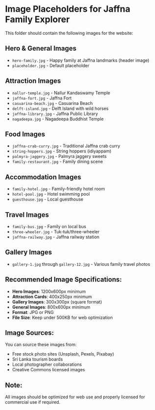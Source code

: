 # Image Placeholders for Jaffna Family Explorer

This folder should contain the following images for the website:

## Hero & General Images
- `hero-family.jpg` - Happy family at Jaffna landmarks (header image)
- `placeholder.jpg` - Default placeholder

## Attraction Images
- `nallur-temple.jpg` - Nallur Kandaswamy Temple
- `jaffna-fort.jpg` - Jaffna Fort
- `casuarina-beach.jpg` - Casuarina Beach
- `delft-island.jpg` - Delft Island with wild horses
- `jaffna-library.jpg` - Jaffna Public Library
- `nagadeepa.jpg` - Nagadeepa Buddhist Temple

## Food Images
- `jaffna-crab-curry.jpg` - Traditional Jaffna crab curry
- `string-hoppers.jpg` - String hoppers (idiyappam)
- `palmyra-jaggery.jpg` - Palmyra jaggery sweets
- `family-restaurant.jpg` - Family dining scene

## Accommodation Images
- `family-hotel.jpg` - Family-friendly hotel room
- `hotel-pool.jpg` - Hotel swimming pool
- `guesthouse.jpg` - Local guesthouse

## Travel Images
- `family-bus.jpg` - Family on local bus
- `three-wheeler.jpg` - Tuk-tuk/three-wheeler
- `jaffna-railway.jpg` - Jaffna railway station

## Gallery Images
- `gallery-1.jpg` through `gallery-12.jpg` - Various family travel photos

## Recommended Image Specifications:
- **Hero Images**: 1200x600px minimum
- **Attraction Cards**: 400x250px minimum  
- **Gallery Images**: 300x300px (square format)
- **General Images**: 800x600px minimum
- **Format**: JPG or PNG
- **File Size**: Keep under 500KB for web optimization

## Image Sources:
You can source these images from:
- Free stock photo sites (Unsplash, Pexels, Pixabay)
- Sri Lanka tourism boards
- Local photographer collaborations
- Creative Commons licensed images

## Note:
All images should be optimized for web use and properly licensed for commercial use if required.
